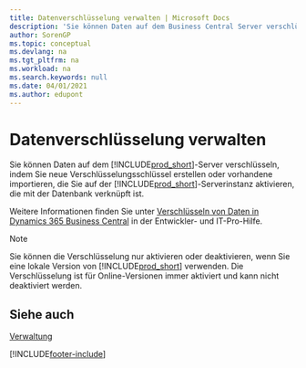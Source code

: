 ```yaml
---
title: Datenverschlüsselung verwalten | Microsoft Docs
description: 'Sie können Daten auf dem Business Central Server verschlüsseln, indem Sie neue Verschlüsselungsschlüssel erstellen oder vorhandene importieren, die Sie auf dem Server ausführen.'
author: SorenGP
ms.topic: conceptual
ms.devlang: na
ms.tgt_pltfrm: na
ms.workload: na
ms.search.keywords: null
ms.date: 04/01/2021
ms.author: edupont
---
```

# <a name="managing-data-encryption"></a>Datenverschlüsselung verwalten
Sie können Daten auf dem [!INCLUDE[prod_short](includes/prod_short.md)]-Server verschlüsseln, indem Sie neue Verschlüsselungsschlüssel erstellen oder vorhandene importieren, die Sie auf der [!INCLUDE[prod_short](includes/prod_short.md)]-Serverinstanz aktivieren, die mit der Datenbank verknüpft ist.

Weitere Informationen finden Sie unter [Verschlüsseln von Daten in Dynamics 365 Business Central](/dynamics365/business-central/dev-itpro/developer/devenv-encrypting-data) in der Entwickler- und IT-Pro-Hilfe.

> [!Note]
> Sie können die Verschlüsselung nur aktivieren oder deaktivieren, wenn Sie eine lokale Version von [!INCLUDE[prod_short](includes/prod_short.md)] verwenden. Die Verschlüsselung ist für Online-Versionen immer aktiviert und kann nicht deaktiviert werden.

## <a name="see-also"></a>Siehe auch
[Verwaltung](admin-setup-and-administration.md)


[!INCLUDE[footer-include](includes/footer-banner.md)]
